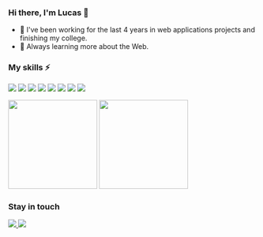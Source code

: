 ### Hi there, I'm Lucas 👋

- 🔭 I've been working for the last 4 years in web applications projects and finishing my college.
- 🌱 Always learning more about the Web.

### My skills ⚡

<!--- icons on: https://github.com/alexandresanlim/Badges4-README.md-Profile -->

![](https://img.shields.io/badge/javascript-%23323330.svg?style=flat&logo=javascript&logoColor=%23F7DF1E)
![](https://img.shields.io/badge/TypeScript-007ACC?style=flat&logo=typescript&logoColor=white)
![](https://img.shields.io/badge/Vue.js-35495E?style=flat&logo=vue.js&logoColor=4FC08D)
![](https://img.shields.io/badge/React-20232A?style=flat&logo=react&logoColor=61DAFB)
![](https://img.shields.io/badge/Sass-CC6699?style=flat&logo=sass&logoColor=white)
![](https://img.shields.io/badge/Tailwind_CSS-38B2AC?style=flat&logo=tailwind-css&logoColor=white)
![](https://img.shields.io/badge/Node.js-43853D?style=flat&logo=node.js&logoColor=white)
![](https://img.shields.io/badge/Express.js-000000?style=flat&logo=express&logoColor=white)

<!--- stats on: https://github.com/anuraghazra/github-readme-stats -->

<div>
  <div style="display: inline_block">
      <img height="180em" src="https://github-readme-stats-sandy-six.vercel.app/api?username=lucas-santosP&show_icons=true&include_all_commits=true&count_private=true"/>
      <img height="180em" src="https://github-readme-stats-sandy-six.vercel.app/api/top-langs/?username=lucas-santosP&layout=compact&langs_count=7"/>
   </div>
</div>

### Stay in touch
<a href="https://www.linkedin.com/in/lucas-s-policarpo" target="_blank">
  <img src="https://img.shields.io/badge/linkedin-%230077B5.svg?style=flat&logo=linkedin&logoColor=white"/>
</a>
<a href="mailto:lucaspolicarpo.2018@gmail.com" target="_blank">
  <img src="https://img.shields.io/badge/Gmail-D14836?style=flat&logo=gmail&logoColor=white"/>
</a>
